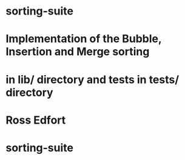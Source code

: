 # sorting-suite
# Implementation of the Bubble, Insertion and Merge sorting
# in lib/ directory and tests in tests/ directory
# Ross Edfort
# sorting-suite
